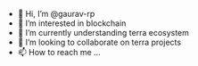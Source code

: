 - 👋 Hi, I’m @gaurav-rp
- 👀 I’m interested in blockchain
- 🌱 I’m currently understanding terra ecosystem
- 💞️ I’m looking to collaborate on terra projects
- 📫 How to reach me ...

<!---
gaurav-rp/gaurav-rp is a ✨ special ✨ repository because its `README.md` (this file) appears on your GitHub profile.
You can click the Preview link to take a look at your changes.
--->
